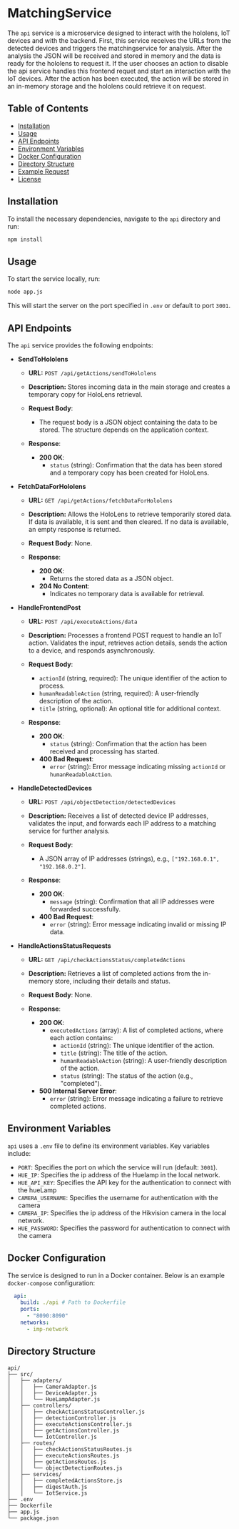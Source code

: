 
# MatchingService

The `api` service is a microservice designed to interact with the hololens, IoT devices and with the backend. First, this service receives the URLs from the detected devices and triggers the matchingservice for analysis. After the analysis the JSON will be received and stored in memory and the data is ready for the hololens to request it. If the user chooses an action to disable the api service handles this frontend requet and start an interaction with the IoT devices. After the action has been executed, the action will be stored in an in-memory storage and the hololens could retrieve it on request.

## Table of Contents
- [Installation](#installation)
- [Usage](#usage)
- [API Endpoints](#api-endpoints)
- [Environment Variables](#environment-variables)
- [Docker Configuration](#docker-configuration)
- [Directory Structure](#directory-structure)
- [Example Request](#example-request)
- [License](#license)

## Installation

To install the necessary dependencies, navigate to the `api` directory and run:

```bash
npm install
```

## Usage

To start the service locally, run:

```bash
node app.js
```

This will start the server on the port specified in `.env` or default to port `3001`.

## API Endpoints

The `api` service provides the following endpoints:

- **SendToHololens**
    - **URL:** `POST /api/getActions/sendToHololens`
    - **Description:** Stores incoming data in the main storage and creates a temporary copy for HoloLens retrieval.
    - **Request Body**:
        - The request body is a JSON object containing the data to be stored. The structure depends on the application context.

    - **Response**:
        - **200 OK**:
            - `status` (string): Confirmation that the data has been stored and a temporary copy has been created for HoloLens.

- **FetchDataForHololens**
    - **URL:** `GET /api/getActions/fetchDataForHololens`
    - **Description:** Allows the HoloLens to retrieve temporarily stored data. If data is available, it is sent and then cleared. If no data is available, an empty response is returned.
    - **Request Body**: None.

    - **Response**:
        - **200 OK**:
            - Returns the stored data as a JSON object.
        - **204 No Content**:
            - Indicates no temporary data is available for retrieval.

- **HandleFrontendPost**
    - **URL:** `POST /api/executeActions/data`
    - **Description:** Processes a frontend POST request to handle an IoT action. Validates the input, retrieves action details, sends the action to a device, and responds asynchronously.
    - **Request Body**:
        - `actionId` (string, required): The unique identifier of the action to process.
        - `humanReadableAction` (string, required): A user-friendly description of the action.
        - `title` (string, optional): An optional title for additional context.

    - **Response**:
        - **200 OK**:
            - `status` (string): Confirmation that the action has been received and processing has started.
        - **400 Bad Request**:
            - `error` (string): Error message indicating missing `actionId` or `humanReadableAction`.


- **HandleDetectedDevices**
    - **URL:** `POST /api/objectDetection/detectedDevices`
    - **Description:** Receives a list of detected device IP addresses, validates the input, and forwards each IP address to a matching service for further analysis.
    - **Request Body**:
        - A JSON array of IP addresses (strings), e.g., `["192.168.0.1", "192.168.0.2"]`.

    - **Response**:
        - **200 OK**:
            - `message` (string): Confirmation that all IP addresses were forwarded successfully.
        - **400 Bad Request**:
            - `error` (string): Error message indicating invalid or missing IP data.

- **HandleActionsStatusRequests**
    - **URL:** `GET /api/checkActionsStatus/completedActions`
    - **Description:** Retrieves a list of completed actions from the in-memory store, including their details and status.
    - **Request Body**: None.

    - **Response**:
        - **200 OK**:
            - `executedActions` (array): A list of completed actions, where each action contains:
                - `actionId` (string): The unique identifier of the action.
                - `title` (string): The title of the action.
                - `humanReadableAction` (string): A user-friendly description of the action.
                - `status` (string): The status of the action (e.g., "completed").
        - **500 Internal Server Error**:
            - `error` (string): Error message indicating a failure to retrieve completed actions.
## Environment Variables

`api` uses a `.env` file to define its environment variables. Key variables include:

- `PORT`: Specifies the port on which the service will run (default: `3001`).
- `HUE_IP`: Specifies the ip address of the Huelamp in the local network.
- `HUE_API_KEY`: Specifies the API key for the authentication to connect with the hueLamp
- `CAMERA_USERNAME`: Specifies the username for authentication with the camera
- `CAMERA_IP`: Specifies the ip address of the Hikvision camera in the local network.
- `HUE_PASSWORD`: Specifies the password for authentication to connect with the camera

## Docker Configuration

The service is designed to run in a Docker container. Below is an example `docker-compose` configuration:

```yaml
  api:
    build: ./api # Path to Dockerfile
    ports:
      - "8090:8090"
    networks:
      - imp-network
```

## Directory Structure

```plaintext
api/
├── src/
│   ├── adapters/
│   │   ├── CameraAdapter.js
│   │   ├── DeviceAdapter.js
│   │   └── HueLampAdapter.js
│   ├── controllers/
│   │   ├── checkActionsStatusController.js
│   │   ├── detectionController.js
│   │   ├── executeActionsController.js
│   │   ├── getActionsController.js
│   │   └── IotController.js
│   ├── routes/
│   │   ├── checkActionsStatusRoutes.js
│   │   ├── executeActionsRoutes.js
│   │   ├── getActionsRoutes.js
│   │   └── objectDetectionRoutes.js
│   ├── services/
│   │   ├── completedActionsStore.js
│   │   ├── digestAuth.js
│   │   └── IotService.js
├── .env
├── Dockerfile
├── app.js
└── package.json
```

